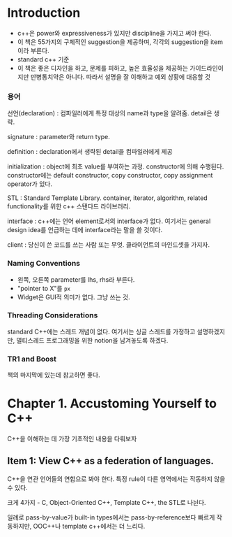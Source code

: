 # Introduction

- c++은 power와 expressiveness가 있지만 discipline을 가지고 써야 한다.
- 이 책은 55가지의 구체적인 suggestion을 제공하며, 각각의 suggestion을 item이라 부른다.
- standard c++ 기준
- 이 책은 좋은 디자인을 하고, 문제를 피하고, 높은 효율성을 제공하는 가이드라인이지만 만병통치약은 아니다. 따라서 설명을 잘 이해하고 예외 상황에 대응할 것



### 용어

선언(declaration) : 컴파일러에게 특정 대상의 name과 type을 알려줌. detail은 생략.

signature : parameter와 return type.

definition : declaration에서 생략된 detail을 컴파일러에게 제공

initialization :  object에 최초 value를 부여하는 과정. constructor에 의해 수행된다. constructor에는 default constructor, copy constructor, copy assignment operator가 있다.

STL : Standard Template Library. container, iterator, algorithm, related functionality를 위한 c++ 스탠다드 라이브러리.

interface : c++에는 언어 element로서의 interface가 없다. 여기서는 general design idea를 언급하는 데에 interface라는 말을 쓸 것이다.

client : 당신이 쓴 코드를 쓰는 사람 또는 무엇. 클라이언트의 마인드셋을 가지자.



### Naming Conventions

- 왼쪽, 오른쪽 parameter를 lhs, rhs라 부른다.
- "pointer to X"를 `px`
- Widget은 GUI적 의미가 없다. 그냥 쓰는 것.



### Threading Considerations

standard C++에는 스레드 개념이 없다. 여기서는 싱글 스레드를 가정하고 설명하겠지만, 멀티스레드 프로그래밍을 위한 notion을 남겨놓도록 하겠다.



### TR1 and Boost

책의 마지막에 있는데 참고하면 좋다.





# Chapter 1. Accustoming Yourself to C++

C++을 이해하는 데 가장 기초적인 내용을 다뤄보자



## Item 1: View C++ as a federation of languages.

C++을 연관 언어들의 연합으로 봐야 한다. 특정 rule이 다른 영역에서는 작동하지 않을 수 있다.

크게 4가지 - C, Object-Oriented C++, Template C++, the STL로 나뉜다.

일례로 pass-by-value가 built-in types에서는 pass-by-reference보다 빠르게 작동하지만, OOC++나 template c++에서는 더 느리다.

















